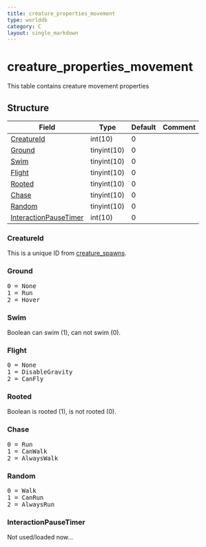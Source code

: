 ```yaml
---
title: creature_properties_movement
type: worlddb
category: C
layout: single_markdown
---
```


# creature_properties_movement
This table contains creature movement properties

## Structure

Field                                                                                                      | Type                 | Default | Comment
---------------------------------------------------------------------------------------------------------- | -------------------- | ------- | -------
[CreatureId](#CreatureId)                                                                                  | int(10)              | 0       |        
[Ground](#Ground)                                                                                          | tinyint(10)          | 0       |        
[Swim](#Swim)                                                                                              | tinyint(10)          | 0       |        
[Flight](#Flight)                                                                                          | tinyint(10)          | 0       |        
[Rooted](#Rooted)                                                                                          | tinyint(10)          | 0       |        
[Chase](#Chase)                                                                                            | tinyint(10)          | 0       |        
[Random](#Random)                                                                                          | tinyint(10)          | 0       |        
[InteractionPauseTimer](#InteractionPauseTimer)                                                            | int(10)              | 0       |        

### CreatureId

This is a unique ID from [creature_spawns](/Wiki/database/world/creature_spawns/ "Creature spawns").

### Ground

<pre>
0 = None
1 = Run
2 = Hover
</pre>

### Swim

Boolean can swim (1), can not swim (0).

### Flight

<pre>
0 = None
1 = DisableGravity
2 = CanFly
</pre>

### Rooted

Boolean is rooted (1), is not rooted (0).

### Chase

<pre>
0 = Run
1 = CanWalk
2 = AlwaysWalk
</pre>

### Random

<pre>
0 = Walk
1 = CanRun
2 = AlwaysRun
</pre>

### InteractionPauseTimer

Not used/loaded now...
